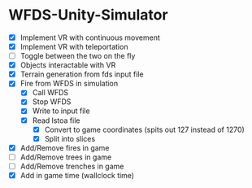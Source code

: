 # WFDS-Unity-Simulator

- [x] Implement VR with continuous movement
- [x] Implement VR with teleportation
- [ ] Toggle between the two on the fly
- [x] Objects interactable with VR
- [x] Terrain generation from fds input file
- [x] Fire from WFDS in simulation
  - [x] Call WFDS
  - [x] Stop WFDS
  - [x] Write to input file
  - [x] Read lstoa file
    - [x] Convert to game coordinates (spits out 127 instead of 1270)
    - [x] Split into slices
- [x] Add/Remove fires in game
- [ ] Add/Remove trees in game
- [ ] Add/Remove trenches in game
- [x] Add in game time (wallclock time)
